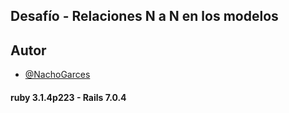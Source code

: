 
## Desafío - Relaciones N a N en los modelos


## Autor

- [@NachoGarces](https://github.com/NachoGarces)


#### ruby 3.1.4p223        -        Rails 7.0.4
